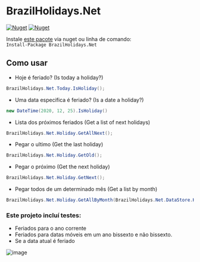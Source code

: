 # BrazilHolidays.Net
[![Nuget](https://img.shields.io/nuget/dt/BrazilHolidays.Net)](https://www.nuget.org/packages/BrazilHolidays.Net)
[![Nuget](https://img.shields.io/nuget/v/BrazilHolidays.Net)](https://www.nuget.org/packages/BrazilHolidays.Net)

 Instale [este pacote](https://www.nuget.org/packages/BrazilHolidays.Net) via nuget ou linha de comando:<br/>
`Install-Package BrazilHolidays.Net`

## Como usar

 - Hoje é feriado? (Is today a holiday?)
```csharp 
BrazilHolidays.Net.Today.IsHoliday(); 
```

- Uma data especifica é feriado? (Is a date a holiday?)
```csharp  
new DateTime(2020, 12, 25).IsHoliday()
```

- Lista dos próximos feriados (Get a list of next holidays)
```csharp  
BrazilHolidays.Net.Holiday.GetAllNext();
```

- Pegar o ultimo (Get the last holiday)
```csharp  
BrazilHolidays.Net.Holiday.GetOld();
```

- Pegar o próximo (Get the next holiday)
```csharp  
BrazilHolidays.Net.Holiday.GetNext();
```

- Pegar todos de um determinado mês (Get a list by month)
```csharp  
BrazilHolidays.Net.Holiday.GetAllByMonth(BrazilHolidays.Net.DataStore.Holiday.Months.Dec);
```

### Este projeto incluí testes:
- Feriados para o ano corrente
- Feriados para datas móveis em um ano bissexto e não bissexto.
- Se a data atual é feriado

![image](https://user-images.githubusercontent.com/5353685/97025524-9193e600-152e-11eb-9077-f873e472c43f.png)
